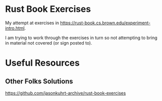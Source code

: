 # Rust Book Exercises
My attempt at exercises in https://rust-book.cs.brown.edu/experiment-intro.html.

I am trying to work through the exercises in turn so not attempting to bring in material not covered (or sign posted to).

# Useful Resources

## Other Folks Solutions
https://github.com/jasonkuhrt-archive/rust-book-exercises

